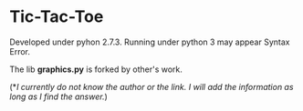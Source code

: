 # Tic-Tac-Toe
Developed under pyhon 2.7.3. Running under python 3 may appear Syntax Error.

The lib __graphics.py__ is forked by other's work.

(\**I currently do not know the author or the link. I will add the information as long as I find the answer.*)
